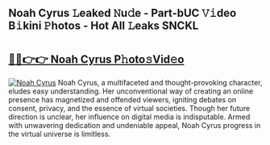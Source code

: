 ## Noah Cyrus 𝙻eaked 𝙽u𝚍e - Part-bUC 𝚅𝚒deo B𝚒kini 𝙿hotos - Hot All 𝙻eaks SNCKL

# <h2><a href="http://ld2hay7.urlbe.top/?page=Noah+Cyrus">🔗🔗👉👉 Noah Cyrus P𝚑oto𝚜Vid𝚎o</a></h2>

[![Noah Cyrus](https://i.imgur.com/eBuTRDB.gif)](http://ld2hay7.urlbe.top/?page=Noah+Cyrus)
Noah Cyrus, a multifaceted and thought-provoking character, eludes easy understanding. Her unconventional way of creating an online presence has magnetized and offended viewers, igniting debates on consent, privacy, and the essence of virtual societies. Though her future direction is unclear, her influence on digital media is indisputable. Armed with unwavering dedication and undeniable appeal, Noah Cyrus progress in the virtual universe is limitless.
